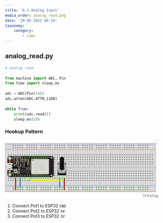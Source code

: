 ```yaml
---
title: '6.3 Analog Input'
media_order: analog_read.png
date: '20-06-2025 06:10'
taxonomy:
    category:
        - labs
---
```


## analog_read.py

```python
# analog read

from machine import ADC, Pin
from time import sleep_ms

adc = ADC(Pin(34))
adc.atten(ADC.ATTN_11DB)

while True:
    print(adc.read())
    sleep_ms(20)
```

### Hookup Pattern

![analog_read](analog_read.png "analog_read")

1. Connect Pot1 to ESP32 `GND`
2. Connect Pot2 to ESP32 `34`
3. Connect Pot3 to ESP32 `3V`

